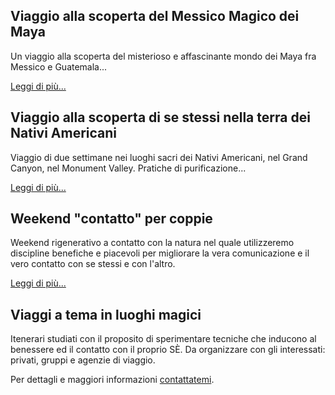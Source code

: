 ## Viaggio alla scoperta del Messico Magico dei Maya

Un viaggio alla scoperta del misterioso e affascinante mondo dei Maya fra Messico e Guatemala...

[Leggi di più...](/vacanze-benessere/messico)

## Viaggio alla scoperta di se stessi nella terra dei Nativi Americani

Viaggio di due settimane nei luoghi sacri dei Nativi Americani, nel Grand Canyon, nel Monument Valley. Pratiche di purificazione...

[Leggi di più...](/vacanze-benessere/stati-uniti)

## Weekend "contatto" per coppie

Weekend rigenerativo a contatto con la natura nel quale utilizzeremo discipline benefiche e piacevoli per migliorare la vera comunicazione e il vero contatto con se stessi e con l'altro.

[Leggi di più...](/vacanze-benessere/weekend-contatto)

## Viaggi a tema in luoghi magici

Itenerari studiati con il proposito di sperimentare tecniche che inducono al benessere ed il contatto con il proprio SÈ. Da organizzare con gli interessati: privati, gruppi e agenzie di viaggio.

Per dettagli e maggiori informazioni [contattatemi](/contatto).
